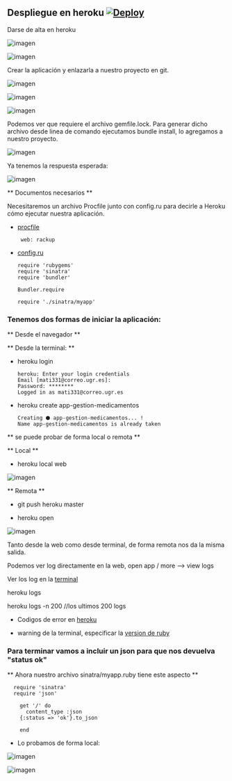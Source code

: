
## Despliegue en heroku [![Deploy](https://www.herokucdn.com/deploy/button.svg)](https://app-gestion-medicamentos.herokuapp.com)

Darse de alta en heroku

![imagen](img/heroku.png)

![imagen](img/heroku2.png)

Crear la aplicación y enlazarla a nuestro proyecto en git.

![imagen](img/app.png)

![imagen](img/heroku8.png)

![imagen](img/heroku9.png)

Podemos ver que requiere el archivo gemfile.lock. Para generar dicho archivo desde linea de comando ejecutamos bundle install, lo agregamos a nuestro proyecto.

![imagen](img/bundleinstal.png)

Ya tenemos la respuesta esperada:

![imagen](img/heroku10.png)

** Documentos necesarios **

Necesitaremos un archivo Procfile junto con  config.ru para decirle a Heroku cómo ejecutar nuestra aplicación.

 * [procfile](https://devcenter.heroku.com/articles/procfile#deploying-to-heroku)

        web: rackup


 * [config.ru](https://devcenter.heroku.com/articles/rack)

       require 'rubygems'
       require 'sinatra'
       require 'bundler'

       Bundler.require

       require './sinatra/myapp'

### Tenemos dos formas de iniciar la aplicación:

 ** Desde el navegador **

** Desde la terminal: **

* heroku login

      heroku: Enter your login credentials
      Email [mati331@correo.ugr.es]:
      Password: ********
      Logged in as mati331@correo.ugr.es

* heroku create app-gestion-medicamentos

      Creating ⬢ app-gestion-medicamentos... !
      Name app-gestion-medicamentos is already taken

** se puede probar de forma local o remota **

** Local **

* heroku local web

![imagen](img/localhost_local.png)

** Remota **

* git push heroku master

* heroku open

![imagen](img/statusok.png)

Tanto desde la web como desde terminal, de forma remota nos da la misma salida.

Podemos ver log directamente en la web, open app / more --> view logs

Ver los log en la [terminal](https://devcenter.heroku.com/articles/logging)

heroku logs

heroku logs -n 200  //los ultimos 200 logs

* Codigos de error en [heroku](https://devcenter.heroku.com/articles/error-codes)

* warning de la terminal, especificar la [version de ruby](https://devcenter.heroku.com/articles/ruby-versions)

### Para terminar vamos a incluir un json para que nos devuelva "status ok"

** Ahora nuestro archivo sinatra/myapp.ruby tiene este aspecto **

      require 'sinatra'
      require 'json'

        get '/' do
          content_type :json
      	{:status => 'ok'}.to_json

        end

* Lo probamos de forma local:

![imagen](img/json.png)

![imagen](img/json2.png)

